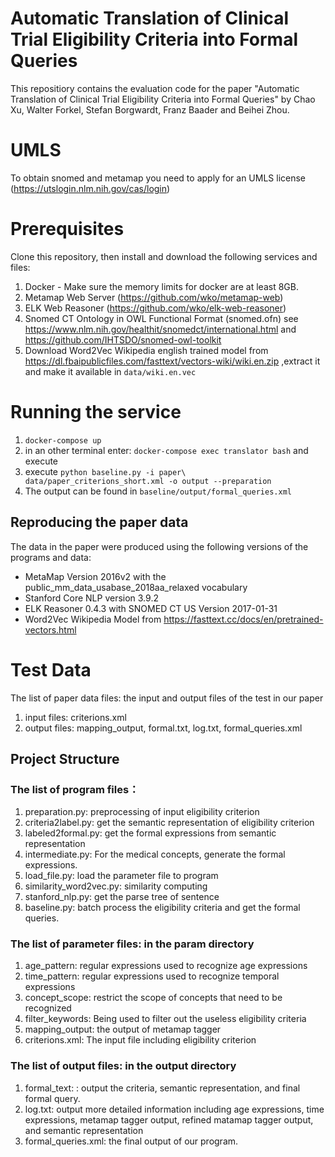# Automatic Translation of Clinical Trial Eligibility Criteria into Formal Queries

This repositiory contains the evaluation code for the paper "Automatic Translation of Clinical Trial Eligibility Criteria into Formal Queries" by Chao Xu, Walter Forkel, Stefan Borgwardt, Franz Baader and Beihei Zhou.

# UMLS 

To obtain snomed and metamap you need to apply for an UMLS license (https://utslogin.nlm.nih.gov/cas/login)

# Prerequisites 

Clone this repository, then install and download the following services and files:

1. Docker - Make sure the memory limits for docker are at least 8GB. 
2. Metamap Web Server (https://github.com/wko/metamap-web)
3. ELK Web Reasoner (https://github.com/wko/elk-web-reasoner)
4. Snomed CT Ontology in OWL Functional Format (snomed.ofn) see https://www.nlm.nih.gov/healthit/snomedct/international.html and https://github.com/IHTSDO/snomed-owl-toolkit 
5. Download Word2Vec Wikipedia english trained model from https://dl.fbaipublicfiles.com/fasttext/vectors-wiki/wiki.en.zip ,extract it and make it available in  `data/wiki.en.vec`



# Running the service 

1. `docker-compose up`
2. in an other terminal enter: `docker-compose exec translator bash` and execute 
3. execute `python baseline.py -i paper\ data/paper_criterions_short.xml -o output --preparation`
4. The output can be found in `baseline/output/formal_queries.xml`

## Reproducing the paper data 

The data in the paper were produced using the following versions of the programs and data: 

* MetaMap Version 2016v2 with the public_mm_data_usabase_2018aa_relaxed vocabulary 
* Stanford Core NLP version 3.9.2
* ELK Reasoner 0.4.3 with SNOMED CT US Version 2017-01-31
* Word2Vec Wikipedia Model from https://fasttext.cc/docs/en/pretrained-vectors.html


# Test Data 
The list of paper data files: the input and output files of the test in our paper

1. input files: criterions.xml
2. output files: mapping_output, formal.txt, log.txt, formal_queries.xml


## Project Structure

### The list of program files：

1. preparation.py: preprocessing of input eligibility criterion
2. criteria2label.py: get the semantic representation of eligibility criterion
3. labeled2formal.py: get the formal expressions from semantic representation
4. intermediate.py: For the medical concepts, generate the formal expressions.
5. load_file.py: load the parameter file to program
6. similarity_word2vec.py: similarity computing
7. stanford_nlp.py: get the parse tree of sentence
8. baseline.py: batch process the eligibility criteria and get the formal queries.


### The list of parameter files: in the param directory

1. age_pattern: regular expressions used to recognize age expressions
2. time_pattern: regular expressions used to recognize temporal expressions
3. concept_scope: restrict the scope of concepts that need to be recognized
4. filter_keywords: Being used to filter out the useless eligibility criteria
5. mapping_output: the output of metamap tagger
6. criterions.xml: The input file including eligibility criterion


### The list of output files: in the output directory

1. formal_text: : output the criteria, semantic representation, and final formal query.
2. log.txt: output more detailed information including age expressions, time expressions,
metamap tagger output, refined matamap tagger output, and semantic representation
3. formal_queries.xml: the final output of our program.
